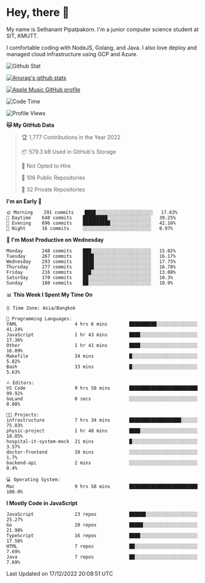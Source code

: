 # Hey, there 🙌
My name is Sethanant Pipatpakorn. I'm a junior computer science student at SIT, KMUTT.

I comfortable coding with NodeJS, Golang, and Java. I also love deploy and managed cloud infrastructure using GCP and Azure.

![Github Stat](https://github-profile-summary-cards.vercel.app/api/cards/profile-details?username=thetkpark&theme=dracula)

[![Anurag's github stats](https://github-readme-stats.vercel.app/api?username=thetkpark&count_private=true&show_icons=true&theme=tokyonight)](https://github.com/anuraghazra/github-readme-stats)

[![Apple Music GitHub profile](https://apple-music-github-profile.rayriffy.com/theme/light.svg?uid=000347.6120fcbefcb74cd59d65c108cc315787.1333)](https://github.com/rayriffy/apple-music-github-profile)

<!--START_SECTION:waka-->
![Code Time](http://img.shields.io/badge/Code%20Time-950%20hrs%2042%20mins-blue)

![Profile Views](http://img.shields.io/badge/Profile%20Views-1-blue)

**🐱 My GitHub Data** 

> 🏆 1,777 Contributions in the Year 2022
 > 
> 📦 579.3 kB Used in GitHub's Storage 
 > 
> 🚫 Not Opted to Hire
 > 
> 📜 106 Public Repositories 
 > 
> 🔑 32 Private Repositories  
 > 
**I'm an Early 🐤** 

```text
🌞 Morning    291 commits    ████░░░░░░░░░░░░░░░░░░░░░   17.63% 
🌆 Daytime    648 commits    █████████░░░░░░░░░░░░░░░░   39.25% 
🌃 Evening    696 commits    ██████████░░░░░░░░░░░░░░░   42.16% 
🌙 Night      16 commits     ░░░░░░░░░░░░░░░░░░░░░░░░░   0.97%

```
📅 **I'm Most Productive on Wednesday** 

```text
Monday       248 commits    ███░░░░░░░░░░░░░░░░░░░░░░   15.02% 
Tuesday      267 commits    ████░░░░░░░░░░░░░░░░░░░░░   16.17% 
Wednesday    293 commits    ████░░░░░░░░░░░░░░░░░░░░░   17.75% 
Thursday     277 commits    ████░░░░░░░░░░░░░░░░░░░░░   16.78% 
Friday       216 commits    ███░░░░░░░░░░░░░░░░░░░░░░   13.08% 
Saturday     170 commits    ██░░░░░░░░░░░░░░░░░░░░░░░   10.3% 
Sunday       180 commits    ██░░░░░░░░░░░░░░░░░░░░░░░   10.9%

```


📊 **This Week I Spent My Time On** 

```text
⌚︎ Time Zone: Asia/Bangkok

💬 Programming Languages: 
YAML                     4 hrs 6 mins        ██████████░░░░░░░░░░░░░░░   41.24% 
JavaScript               1 hr 43 mins        ████░░░░░░░░░░░░░░░░░░░░░   17.36% 
Other                    1 hr 41 mins        ████░░░░░░░░░░░░░░░░░░░░░   16.89% 
Makefile                 34 mins             █░░░░░░░░░░░░░░░░░░░░░░░░   5.82% 
Bash                     33 mins             █░░░░░░░░░░░░░░░░░░░░░░░░   5.63%

🔥 Editors: 
VS Code                  9 hrs 58 mins       █████████████████████████   99.92% 
GoLand                   0 secs              ░░░░░░░░░░░░░░░░░░░░░░░░░   0.08%

🐱‍💻 Projects: 
infrastructure           7 hrs 34 mins       ███████████████████░░░░░░   75.83% 
physic-project           1 hr 48 mins        ████░░░░░░░░░░░░░░░░░░░░░   18.05% 
hospital-it-system-mock  21 mins             █░░░░░░░░░░░░░░░░░░░░░░░░   3.57% 
doctor-frontend          10 mins             ░░░░░░░░░░░░░░░░░░░░░░░░░   1.7% 
backend-api              2 mins              ░░░░░░░░░░░░░░░░░░░░░░░░░   0.4%

💻 Operating System: 
Mac                      9 hrs 58 mins       █████████████████████████   100.0%

```

**I Mostly Code in JavaScript** 

```text
JavaScript               23 repos            ██████░░░░░░░░░░░░░░░░░░░   25.27% 
Go                       20 repos            █████░░░░░░░░░░░░░░░░░░░░   21.98% 
TypeScript               16 repos            ████░░░░░░░░░░░░░░░░░░░░░   17.58% 
HTML                     7 repos             ██░░░░░░░░░░░░░░░░░░░░░░░   7.69% 
Java                     7 repos             ██░░░░░░░░░░░░░░░░░░░░░░░   7.69%

```



 Last Updated on 17/12/2022 20:08:51 UTC
<!--END_SECTION:waka-->
